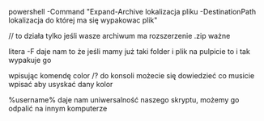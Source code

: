 powershell -Command "Expand-Archive lokalizacja pliku -DestinationPath lokalizacja do której ma się wypakowac plik"



// to działa tylko jeśli wasze archiwum ma rozszerzenie .zip ważne



litera -F daje nam to że jeśli mamy już taki folder i plik na pulpicie to i tak wypakuje go


wpisując komendę color /? do konsoli możecie się dowiedzieć co musicie wpisać aby usyskać dany kolor


%username% daje nam uniwersalność naszego skryptu, możemy go odpalić na innym komputerze